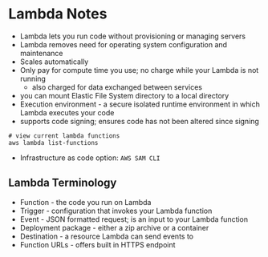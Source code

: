 # Lambda Notes

- Lambda lets you run code without provisioning or managing servers
- Lambda removes need for operating system configuration and maintenance
- Scales automatically
- Only pay for compute time you use; no charge while your Lambda is not running
  - also charged for data exchanged between services
- you can mount Elastic File System directory to a local directory
- Execution environment - a secure isolated runtime environment in which Lambda executes your code
- supports code signing; ensures code has not been altered since signing

```
# view current lambda functions
aws lambda list-functions
```

- Infrastructure as code option: `AWS SAM CLI`

## Lambda Terminology
- Function - the code you run on Lambda
- Trigger - configuration that invokes your Lambda function
- Event - JSON formatted request; is an input to your Lambda function
- Deployment package - either a zip archive or a container
- Destination - a resource Lambda can send events to
- Function URLs - offers built in HTTPS endpoint

